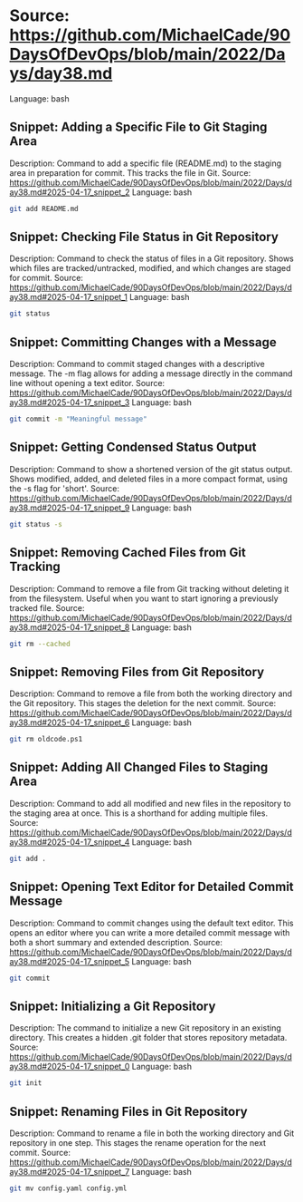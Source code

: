 # Source: https://github.com/MichaelCade/90DaysOfDevOps/blob/main/2022/Days/day38.md
Language: bash

## Snippet: Adding a Specific File to Git Staging Area
Description: Command to add a specific file (README.md) to the staging area in preparation for commit. This tracks the file in Git.
Source: https://github.com/MichaelCade/90DaysOfDevOps/blob/main/2022/Days/day38.md#2025-04-17_snippet_2
Language: bash

```bash
git add README.md
```

## Snippet: Checking File Status in Git Repository
Description: Command to check the status of files in a Git repository. Shows which files are tracked/untracked, modified, and which changes are staged for commit.
Source: https://github.com/MichaelCade/90DaysOfDevOps/blob/main/2022/Days/day38.md#2025-04-17_snippet_1
Language: bash

```bash
git status
```

## Snippet: Committing Changes with a Message
Description: Command to commit staged changes with a descriptive message. The -m flag allows for adding a message directly in the command line without opening a text editor.
Source: https://github.com/MichaelCade/90DaysOfDevOps/blob/main/2022/Days/day38.md#2025-04-17_snippet_3
Language: bash

```bash
git commit -m "Meaningful message"
```

## Snippet: Getting Condensed Status Output
Description: Command to show a shortened version of the git status output. Shows modified, added, and deleted files in a more compact format, using the -s flag for 'short'.
Source: https://github.com/MichaelCade/90DaysOfDevOps/blob/main/2022/Days/day38.md#2025-04-17_snippet_9
Language: bash

```bash
git status -s
```

## Snippet: Removing Cached Files from Git Tracking
Description: Command to remove a file from Git tracking without deleting it from the filesystem. Useful when you want to start ignoring a previously tracked file.
Source: https://github.com/MichaelCade/90DaysOfDevOps/blob/main/2022/Days/day38.md#2025-04-17_snippet_8
Language: bash

```bash
git rm --cached
```

## Snippet: Removing Files from Git Repository
Description: Command to remove a file from both the working directory and the Git repository. This stages the deletion for the next commit.
Source: https://github.com/MichaelCade/90DaysOfDevOps/blob/main/2022/Days/day38.md#2025-04-17_snippet_6
Language: bash

```bash
git rm oldcode.ps1
```

## Snippet: Adding All Changed Files to Staging Area
Description: Command to add all modified and new files in the repository to the staging area at once. This is a shorthand for adding multiple files.
Source: https://github.com/MichaelCade/90DaysOfDevOps/blob/main/2022/Days/day38.md#2025-04-17_snippet_4
Language: bash

```bash
git add .
```

## Snippet: Opening Text Editor for Detailed Commit Message
Description: Command to commit changes using the default text editor. This opens an editor where you can write a more detailed commit message with both a short summary and extended description.
Source: https://github.com/MichaelCade/90DaysOfDevOps/blob/main/2022/Days/day38.md#2025-04-17_snippet_5
Language: bash

```bash
git commit
```

## Snippet: Initializing a Git Repository
Description: The command to initialize a new Git repository in an existing directory. This creates a hidden .git folder that stores repository metadata.
Source: https://github.com/MichaelCade/90DaysOfDevOps/blob/main/2022/Days/day38.md#2025-04-17_snippet_0
Language: bash

```bash
git init
```

## Snippet: Renaming Files in Git Repository
Description: Command to rename a file in both the working directory and Git repository in one step. This stages the rename operation for the next commit.
Source: https://github.com/MichaelCade/90DaysOfDevOps/blob/main/2022/Days/day38.md#2025-04-17_snippet_7
Language: bash

```bash
git mv config.yaml config.yml
```